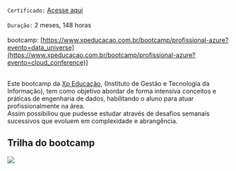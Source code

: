 `Certificado:` [Acesse aqui](https://github.com/Jair-pc/XP_Educacao_IGTI-2022-7A-Bootcamp_Profissional_Azure_Cloud_Computing/blob/master/Certificado.pdf)
</br></br>
`Duração:` 2 meses, 148 horas
</br></br>
bootcamp: [https://www.xpeducacao.com.br/bootcamp/profissional-azure?evento=data_universe](https://www.xpeducacao.com.br/bootcamp/profissional-azure?evento=cloud_conference)]
</br></br>


Este bootcamp da [Xp Educação](https://www.xpeducacao.com.br/), (Instituto de Gestão e Tecnologia da Informação), tem como objetivo abordar de forma intensiva conceitos e práticas de engenharia de dados, habilitando o aluno para atuar profissionalmente na área.</br>
Assim possibiliou que pudesse estudar através de desafios semanais sucessivos que evoluem em complexidade e abrangência.


## Trilha do bootcamp

![](https://github.com/Jair-pc/Bootcamp-Engenheiro_de_Dados-IGTI/blob/master/Trilha%20Engenharia%20de%20Dados.png)

